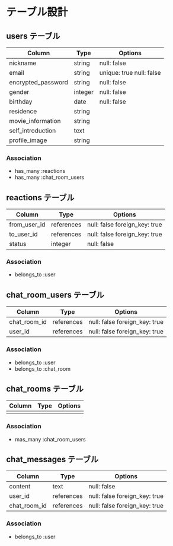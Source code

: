 # テーブル設計

## users テーブル

| Column                   | Type    | Options                  |
| ------------------------ | ------- | ------------------------ |
| nickname                 | string  | null: false              |
| email                    | string  | unique: true null: false |
| encrypted_password       | string  | null: false              |
| gender                   | integer | null: false              |
| birthday                 | date    | null: false              |
| residence                | string  |                          |
| movie_information        | string  |                          |
| self_introduction        | text    |                          |
| profile_image            | string  |                          |

### Association

- has_many :reactions
- has_many :chat_room_users

## reactions テーブル

| Column                   | Type       | Options                       |
| ------------------------ | ---------- | ------------------------------|
| from_user_id             | references | null: false foreign_key: true |
| to_user_id               | references | null: false foreign_key: true |
| status                   | integer    | null: false                   |

### Association

- belongs_to :user

## chat_room_users テーブル

| Column                   | Type       | Options                       |
| ------------------------ | ---------- | ------------------------------|
| chat_room_id             | references | null: false foreign_key: true |
| user_id                  | references | null: false foreign_key: true |

### Association

- belongs_to :user
- belongs_to :chat_room

## chat_rooms テーブル

| Column                   | Type       | Options                       |
| ------------------------ | ---------- | ------------------------------|
|                          |            |                               |

### Association

- mas_many :chat_room_users

## chat_messages テーブル

| Column                   | Type       | Options                       |
| ------------------------ | ---------- | ------------------------------|
| content                  | text       | null: false                   |
| user_id                  | references | null: false foreign_key: true |
| chat_room_id             | references | null: false foreign_key: true |

### Association

- belongs_to :user

